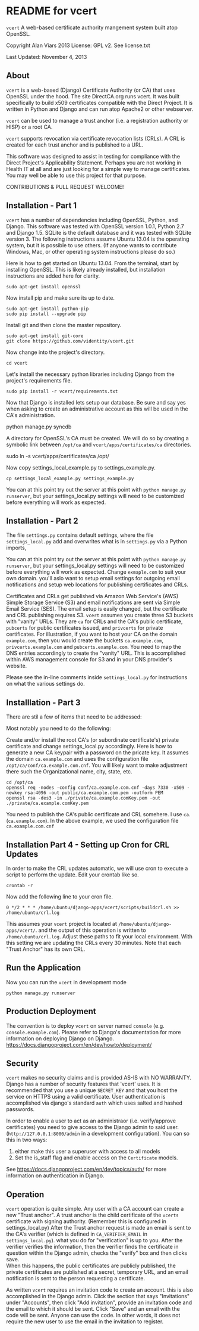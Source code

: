 README for vcert
================

`vcert`  A web-based certificate authority mangement system built atop OpenSSL.

Copyright Alan Viars 2013
License: GPL v2. See license.txt


Last Updated: November 4, 2013

About
-----

`vcert` is a web-based (Django) Certificate Authority (or CA) that uses OpenSSL
under the hood.  The site DirectCA.org runs vcert. It was built specifically to
build x509 certificates compatible with the Direct Project.  It is written in
Python and Django and can run atop Apache2 or other webserver.

`vcert` can be used to manage a trust anchor (i.e. a registration authority or
HISP) or a root CA.

`vcert` supports revocation via certificate revocation lists (CRLs). A CRL is
created for each trust anchor and is published to a URL.

This software was designed to assist in testing for compliance with the Direct
Project's Applicability Statement. Perhaps you are not working in Health IT at
all and are just looking for a simple way to manage certificates.  You may well
be able to use this project for that purpose.

CONTRIBUTIONS & PULL REQUEST WELCOME! 

    
Installation - Part 1
---------------------

`vcert` has a number of dependencies including OpenSSL, Python,
and Django. This software was tested with OpenSSL version 1.0.1, Python 2.7
and Django 1.5. SQLite is the default database and it was  tested
with SQLite version 3. The following instructions assume Ubuntu 13.04 is the
operating system, but it is possible to use others. (If anyone wants to
contribute Windows, Mac, or other operating system instructions please do so.)


Here is how to get started on Ubuntu 13.04. From the terminal, start by
installing OpenSSL. This is likely already installed, but installation
instructions are added here for clarity.

    sudo apt-get install openssl

Now install pip and make sure its up to date.

    sudo apt-get install python-pip
    sudo pip install --upgrade pip
    

Install git and then clone the master repository.

    sudo apt-get install git-core
    git clone https://github.com/videntity/vcert.git

    
Now change into the project's directory.

    cd vcert
    
Let's install the necessary python libraries including Django from the
project's requirements file.

    sudo pip install -r vcert/requirements.txt


Now that Django is installed lets setup our database.  Be sure and say yes when
asking to create an administrative account as this will be used in the CA's
administration.

   python manage.py syncdb

A directory for OpenSSL's CA must be created. We will do so by creating a
symbolic link between `/opt/ca` and `vcert/apps/certificates/ca` directories.

   sudo ln -s vcert/apps/certificates/ca /opt/
   
Now copy settings_local_example.py to settings_example.py.

    cp settings_local_example.py settings_example.py



You can at this point try out the server at this point with `python manage.py runserver`,
but your settings_local.py settings will need to be customized before everything will
work as expected. 


Installation - Part 2
---------------------

The file `settings.py` contains default settings, where the file `settings_local.py`
add and overwrites what is in `settings.py` via a Python imports,

You can at this point try out the server at this point with
`python manage.py runserver`, but your settings_local.py settings will need to
be customized before everything will work as expected. Change `exmaple.com` to
suit your own domain.  you'll aslo want to setup email settings for outgoing email
notifications and setup web locations for publishing certificates and CRLs.


Certificates and CRLs get published via Amazon Web Service's (AWS) Simple
Storage Service (S3) and email notifications are sent via Simple Email Service
(SES). The email setup is easily changed, but the certificate and CRL
publishing requires S3.  `vcert` assumes you create three S3 buckets with "vanity"
URLs. They are `ca` for CRLs and the CA's public certificate, `pubcerts` for public
certificates issued, and `privcerts` for private certificates. For illustration,
if you want to host your CA on the domain `example.com`, then you would create the
buckets `ca.example.com`, `privcerts.example.com` and `pubcerts.example.com`.
You need to map the DNS entries accordingly to create the "vanity" URL.  This is
accomplished within AWS management console for S3 and in your DNS provider's
website.


Please see the in-line comments inside `settings_local.py` for instructions
on what the various settings do.



Installlation - Part 3
----------------------

There are stil a few of items that need to be addressed:

Most notably you need to do the following:

Create and/or install the root CA's (or subordinate certificate's) private
certificate and change settings_local.py accordingly.  Here is how to generate a
new CA keypair with a password on the pricate key.  It assumes the domain
`ca.example.com` and uses the configuration file
`/opt/ca/conf/ca.example.com.cnf`. You will likely want to make adjustment there
such the Organizational name, city, state, etc.



    cd /opt/ca
    openssl req -nodes -config conf/ca.example.com.cnf -days 7330 -x509 -newkey rsa:4096 -out public/ca.example.com.pem -outform PEM
    openssl rsa -des3 -in ./private/ca.example.comKey.pem -out ./private/ca.example.comKey.pem


You need to publish the CA's public certificate and CRL somehere.  I use `ca`.
(`ca.example.com`). In the above example, we used the configuration file `ca.example.com.cnf`




Installation Part 4  - Setting up Cron for CRL Updates
-------------------------------------------------------

In order to make the CRL updates automatic, we will use cron to execute a script
to perform the update. Edit your crontab like so.

    crontab -r
    
Now add the following line to your cron file.
    
    0 */2 * * * /home/ubuntu/django-apps/vcert/scripts/buildcrl.sh >> /home/ubuntu/crl.log

This assumes your `vcert` project is located at `/home/ubuntu/django-apps/vcert/`.
and the output of this operation is written to `/home/ubuntu/crl.log`. Adjust
these paths to fit your local environment.  With this setting we are updating
the CRLs every 30 minutes.  Note that each "Trust Anchor" has its own CRL.


    
    
Run the Application
-------------------

Now you can run the `vcert` in development mode

    python manage.py runserver

    

Production Deployment
---------------------

The convention is to deploy `vcert` on server named `console` (e.g. `console.example.com`). 
Please refer to Django's documentation for more information on deploying Django
on Django. https://docs.djangoproject.com/en/dev/howto/deployment/
    
    
    
Security
--------

`vcert` makes no security claims and is provided AS-IS with NO WARRANTY. Django
has a number of security features that 'vcert' uses. It is recommended that you
use a unique `SECRET_KEY` and that you host the service on HTTPS using a valid
certificate.  User authentication is accomplished via django's standard `auth`
which uses salted and hashed passwords.

In order to enable a user to act as an administraor (i.e. verify/approve
certificates) you need to give access to the Django admin to said user. 
(`http://127.0.0.1:8000/admin` in a development
configuration). You can so this in two ways:

1. either make this user a superuser with access to all models
2. Set the is_staff flag and enable access on the `Certificate` models.

See https://docs.djangoproject.com/en/dev/topics/auth/ for more information on
authentication in Django.


Operation
---------

`vcert` operation is quite simple.  Any user with a CA account can create a new
"Trust anchor".  A trust anchor is the child certificate of the `vcerts`
certificate with signing authority. (Remember this is configured in
settings_local.py) After the Trust anchor request is made an email is sent to
the CA's verifier (which is defined in `CA_VERIFIER_EMAIL` in
`settings_local.py`). what you do for "verification" is up to you.  After the
verifier verifies the information, then the verifier finds the certificate in
question within the Django admin, checks the "verify" box and then clicks save.  
When this happens, the public certificates are publicly published, the private
certificates are published at a secret, temporary URL, and an email notification
is sent to the person requesting a certificate.


As written `vcert` requires an invitation code to create an account.  this is
also accomplished in the Django admin. Click the section that says "Invitations"
under "Accounts", then click "Add invitation", provide an invitation code and the
email to which it should be sent.  Click "Save" and an email with the code will
be sent.  Anyone can use the code.  In other words, it does not require the new
user to use the email in the invitation to register.



    
